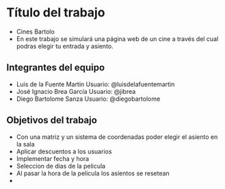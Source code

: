 # Título del trabajo

- Cines Bartolo
- En este trabajo se simulará una página web de un cine a través del cual podras elegir tu entrada y asiento.

## Integrantes del equipo

- Luis de la Fuente Martin   Usuario: @luisdelafuentemartin
- José Ignacio Brea García   Usuario: @jibrea
- Diego Bartolome Sanza   Usuario: @diegobartolome
## Objetivos del trabajo

- Con una matriz y un sistema de coordenadas poder elegir el asiento en la sala
- Aplicar descuentos a los usuarios 
- Implementar fecha y hora
- Seleccion de dias de la pelicula
- Al pasar la hora de la pelicula los asientos se resetean
-
